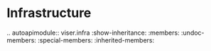# Infrastructure

<!-- prettier-ignore-start -->

.. autoapimodule:: viser.infra
   :show-inheritance:
   :members:
   :undoc-members:
   :special-members:
   :inherited-members:

<!-- prettier-ignore-end -->
